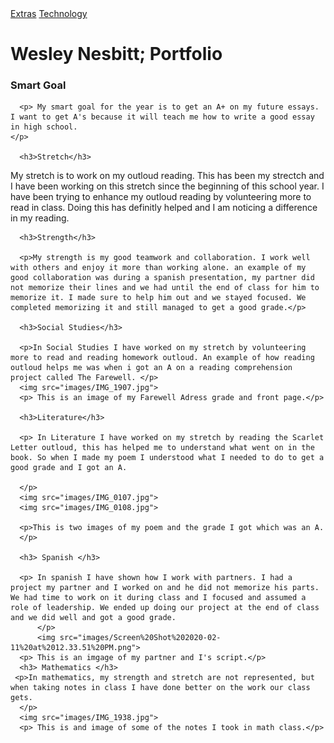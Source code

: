 <!DOCTYPE html>
<html>
  <head>
      <link rel="stylesheet" href="style.css">
  </head>
    <a href="index.html"> Extras</a>
    <a href="Technology.html">Technology</a>
    <h1> Wesley Nesbitt; Portfolio</h1>

  <body>
      <h3>Smart Goal</h3>
      
      <p> My smart goal for the year is to get an A+ on my future essays. I want to get A's because it will teach me how to write a good essay in high school.
    </p>
      
      <h3>Stretch</h3>
      
   <p> My stretch is to work on my outloud reading. This has been my strectch and I have been working on this stretch since the beginning of this school year. I have been trying to enhance my outloud reading by volunteering more to read in class. Doing this has definitly helped and I am noticing a difference in my reading.</p>
      
      <h3>Strength</h3>
      
      <p>My strength is my good teamwork and collaboration. I work well with others and enjoy it more than working alone. an example of my good collaboration was during a spanish presentation, my partner did not memorize their lines and we had until the end of class for him to memorize it. I made sure to help him out and we stayed focused. We completed memorizing it and still managed to get a good grade.</p>
      
      <h3>Social Studies</h3>
      
      <p>In Social Studies I have worked on my stretch by volunteering more to read and reading homework outloud. An example of how reading outloud helps me was when i got an A on a reading comprehension project called The Farewell. </p>
      <img src="images/IMG_1907.jpg">
      <p> This is an image of my Farewell Adress grade and front page.</p>
       
      <h3>Literature</h3>
      
      <p> In Literature I have worked on my stretch by reading the Scarlet Letter outloud, this has helped me to understand what went on in the book. So when I made my poem I understood what I needed to do to get a good grade and I got an A. 
      
      </p>
      <img src="images/IMG_0107.jpg">
      <img src="images/IMG_0108.jpg">
      
      <p>This is two images of my poem and the grade I got which was an A.
      </p>
      
      <h3> Spanish </h3>
      
      <p> In spanish I have shown how I work with partners. I had a project my partner and I worked on and he did not memorize his parts. We had time to work on it during class and I focused and assumed a role of leadership. We ended up doing our project at the end of class and we did well and got a good grade.
          </p>
          <img src="images/Screen%20Shot%202020-02-11%20at%2012.33.51%20PM.png">
      <p> This is an imgage of my partner and I's script.</p>
      <h3> Mathematics </h3>
     <p>In mathematics, my strength and stretch are not represented, but when taking notes in class I have done better on the work our class gets. 
      </p>
      <img src="images/IMG_1938.jpg">
      <p> This is and image of some of the notes I took in math class.</p>
      
      
 <link rel="stylesheet" href="style.css"><link rel="stylesheet" href="style.css">
    </body>
    
</html>
